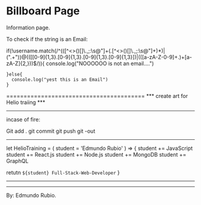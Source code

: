# Billboard Page

Information page.



To check if the string is an Email:

if(!username.match(/^(([^<>()\[\]\\.,;:\s@"]+(\.[^<>()\[\]\\.,;:\s@"]+)*)|(".+"))@((\[[0-9]{1,3}\.[0-9]{1,3}\.[0-9]{1,3}\.[0-9]{1,3}])|(([a-zA-Z\-0-9]+\.)+[a-zA-Z]{2,}))$/)){
      console.log("NOOOOOO is not an email....")
      
    }else{
      console.log("yest this is an Email")
    }



========================================
  *** create art for Helio traiing ***

***********************************************

incase of fire:

Git add .
git commit
git push 
git -out

***********************************************

let HelioTraining = ( student = 'Edmundo Rubio' ) => {
  student += JavaScript
  student += React.js
  student += Node.js
  student += MongoDB
  student += GraphQL

  retutn `${student} Full-Stack-Web-Developer`
}

***********************************************


------------------------------
By: Edmundo Rubio.